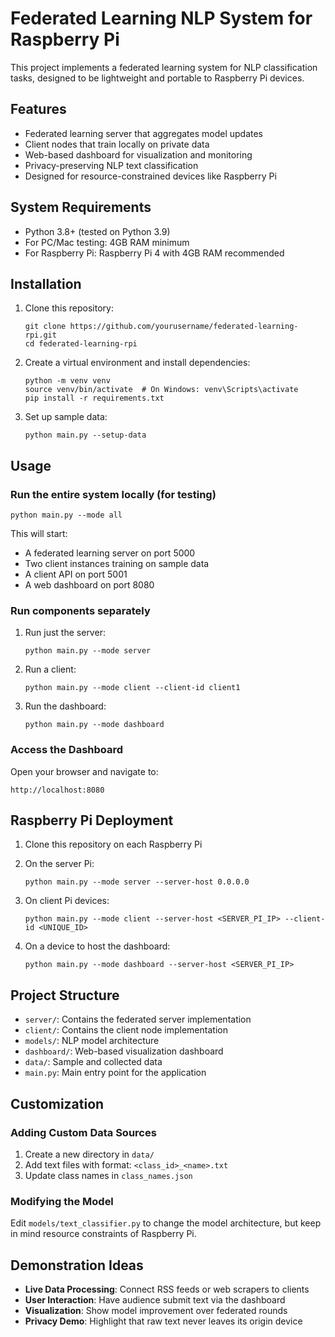 # Federated Learning NLP System for Raspberry Pi

This project implements a federated learning system for NLP classification tasks, designed to be lightweight and portable to Raspberry Pi devices.

## Features

- Federated learning server that aggregates model updates
- Client nodes that train locally on private data
- Web-based dashboard for visualization and monitoring
- Privacy-preserving NLP text classification
- Designed for resource-constrained devices like Raspberry Pi

## System Requirements

- Python 3.8+ (tested on Python 3.9)
- For PC/Mac testing: 4GB RAM minimum
- For Raspberry Pi: Raspberry Pi 4 with 4GB RAM recommended

## Installation

1. Clone this repository:
   ```
   git clone https://github.com/yourusername/federated-learning-rpi.git
   cd federated-learning-rpi
   ```

2. Create a virtual environment and install dependencies:
   ```
   python -m venv venv
   source venv/bin/activate  # On Windows: venv\Scripts\activate
   pip install -r requirements.txt
   ```

3. Set up sample data:
   ```
   python main.py --setup-data
   ```

## Usage

### Run the entire system locally (for testing)

```
python main.py --mode all
```

This will start:
- A federated learning server on port 5000
- Two client instances training on sample data
- A client API on port 5001
- A web dashboard on port 8080

### Run components separately

1. Run just the server:
   ```
   python main.py --mode server
   ```

2. Run a client:
   ```
   python main.py --mode client --client-id client1
   ```

3. Run the dashboard:
   ```
   python main.py --mode dashboard
   ```

### Access the Dashboard

Open your browser and navigate to:
```
http://localhost:8080
```

## Raspberry Pi Deployment

1. Clone this repository on each Raspberry Pi

2. On the server Pi:
   ```
   python main.py --mode server --server-host 0.0.0.0
   ```

3. On client Pi devices:
   ```
   python main.py --mode client --server-host <SERVER_PI_IP> --client-id <UNIQUE_ID>
   ```

4. On a device to host the dashboard:
   ```
   python main.py --mode dashboard --server-host <SERVER_PI_IP>
   ```

## Project Structure

- `server/`: Contains the federated server implementation
- `client/`: Contains the client node implementation
- `models/`: NLP model architecture
- `dashboard/`: Web-based visualization dashboard
- `data/`: Sample and collected data
- `main.py`: Main entry point for the application

## Customization

### Adding Custom Data Sources

1. Create a new directory in `data/`
2. Add text files with format: `<class_id>_<name>.txt`
3. Update class names in `class_names.json`

### Modifying the Model

Edit `models/text_classifier.py` to change the model architecture, but keep in mind resource constraints of Raspberry Pi.

## Demonstration Ideas

- **Live Data Processing**: Connect RSS feeds or web scrapers to clients
- **User Interaction**: Have audience submit text via the dashboard
- **Visualization**: Show model improvement over federated rounds
- **Privacy Demo**: Highlight that raw text never leaves its origin device